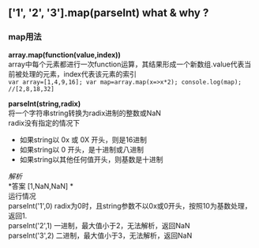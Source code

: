## ['1', '2', '3'].map(parseInt) what & why ?

### map用法

**array.map(function(value,index))**  
array中每个元素都进行一次function运算，其结果形成一个新数组.value代表当前被处理的元素，index代表该元素的索引  
`var array=[1,4,9,16];
var map=array.map(x=>x*2);
console.log(map);
//[2,8,18,32]`

**parseInt(string,radix)**  
将一个字符串string转换为radix进制的整数或NaN  
radix没有指定的情况下
* 如果string以 0x 或 0X 开头，则是16进制
* 如果string以 0 开头，是十进制或八进制
* 如果string以其他任何值开头，则基数是十进制

*解析*  
*答案 [1,NaN,NaN] *  
运行情况  
parseInt('1',0) radix为0时，且string参数不以0x或0开头，按照10为基数处理，返回1.  
parseInt('2',1) 一进制，最大值小于2，无法解析，返回NaN  
parseInt('3',2) 二进制，最大值小于3，无法解析，返回NaN  
